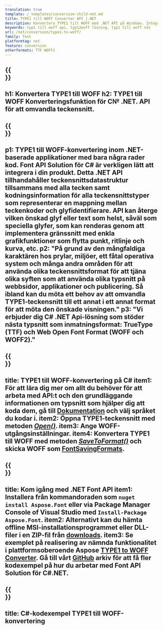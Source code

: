 ```yaml
---
translation: true
template: /_templates/conversion-child-net.md
title: TYPE1 till WOFF Converter API |.NET
description: Konvertera TYPE1 till WOFF med .NET API på Windows. Integrera denna inbyggda funktionalitet för konvertering av typsnitt TYPE1 till WOFF i din egen lösning.
keywords: typ1 till woff api, typ12woff lösning, typ1 till woff nät
url: /net/conversion/type1-to-woff/
family: font
platformtag: net
feature: conversion
otherformats: TTF WOFF2
---
```


{{<section banner>}}
---
h1: Konvertera TYPE1 till WOFF
h2: TYPE1 till WOFF Konverteringsfunktion för C№ .NET. API för att omvandla teckensnitt.
---

{{<section overview>}}
---
p1: TYPE1 till WOFF-konvertering inom .NET-baserade applikationer med bara några rader kod. Font API Solution för С# är verkligen lätt att integrera i din produkt. Detta .NET API tillhandahåller teckensnittsdatastruktur tillsammans med alla tecken samt kodningsinformation för alla teckensnittstyper som representerar en mappning mellan teckenkoder och glyfidentifierare. API kan återge vilken önskad glyf eller text som helst, såväl som speciella glyfer, som kan renderas genom att implementera gränssnitt med enkla grafikfunktioner som flytta punkt, ritlinje och kurva, etc.
p2: "På grund av den mångfaldiga karaktären hos prylar, miljöer, ett fåtal operativa system och många andra områden för att använda olika teckensnittsformat för att tjäna olika syften som att använda olika typsnitt på webbsidor, applikationer och publicering. Så ibland kan du möta ett behov av att omvandla TYPE1-teckensnitt till ett annat i ett annat format för att möta den önskade visningen."
p3: "Vi erbjuder dig С# .NET Api-lösning som stöder nästa typsnitt som inmatningsformat: TrueType (TTF) och Web Open Font Format (WOFF och WOFF2)."
---

{{<section feature1>}}
---
title: TYPE1 till WOFF-konvertering på C#
item1: För att lära dig mer om allt du behöver för att arbeta med API:t och den grundläggande informationen om typsnitt som hjälper dig att koda dem, gå till [Dokumentation](https://docs.aspose.com/font/) och välj språket du kodar i.
item2: Öppna TYPE1-teckensnitt med metoden [*Open()*](https://reference.aspose.com/font/net/aspose.font/font/open/).
item3: Ange WOFF-utgångsinställningar.
item4: Konvertera TYPE1 till WOFF med metoden [*SaveToFormat()*](https://reference.aspose.com/font/net/aspose.font/font/savetoformat/) och skicka WOFF som [FontSavingFormats](https://reference.aspose.com/font/net/aspose.font/fontsavingformats/).
---

{{<section feature2>}}
---
title: Kom igång med .NET Font API
item1: Installera från kommandoraden som ```nuget install Aspose.Font``` eller via Package Manager Console of Visual Studio med ```Install-Package Aspose.Font```.
item2: Alternativt kan du hämta offline MSI-installationsprogrammet eller DLL-filer i en ZIP-fil från [downloads](https://downloads.aspose.com/font/net).
item3: Se exemplet på realisering av nämnda funktionalitet i plattformsoberoende Aspose [TYPE1 to WOFF Converter](https://products.aspose.app/font/conversion/type1-to-woff). Gå till vårt [GitHub](https://github.com/aspose-font/Aspose.Font-Documentation/tree/master/net-examples) arkiv för att få fler kodexempel på hur du arbetar med Font API Solution för C#.NET.
---

{{<section codeexample>}}
---
title: C#-kodexempel TYPE1 till WOFF-konvertering
---